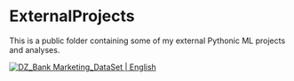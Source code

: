# ExternalProjects
This is a public folder containing some of my external Pythonic ML projects and analyses.

[![DZ_Bank Marketing_DataSet | English](https://img.shields.io/badge/DZ_Bank%20Marketing_DataSet%20(Classification)-English-yellowblue?logoColor=blue&labelColor=yellow)](https://github.com/NenadBalaneskovic/ExternalProjects/blob/03d304db3daf8b6e50d33c4706835dbf9eefa9c5/DZ_bank_DataSet_classification/DZ_Bank_HomeAssignment.ipynb)

